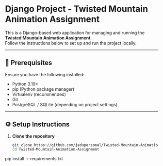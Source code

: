 # Django Project - Twisted Mountain Animation Assignment

This is a Django-based web application for managing and running the **Twisted Mountain Animation Assignment**.  
Follow the instructions below to set up and run the project locally.

---

## 🚀 Prerequisites

Ensure you have the following installed:

- Python 3.10+  
- pip (Python package manager)  
- Virtualenv (recommended)  
- Git  
- PostgreSQL / SQLite (depending on project settings)  

---

## ⚙️ Setup Instructions

1. **Clone the repository**
   ```bash
   git clone https://github.com/jadupersonal/Twisted-Mountain-Animation-Assignment.git
   cd Twisted-Mountain-Animation-Assignment

pip install -r requirements.txt
